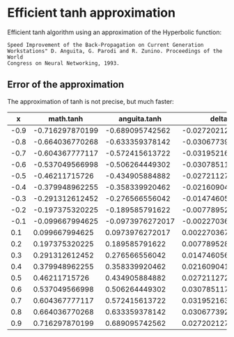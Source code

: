 # Efficient tanh approximation

Efficient tanh algorithm using an approximation of the Hyperbolic function:

    Speed Improvement of the Back-Propagation on Current Generation
    Workstations" D. Anguita, G. Parodi and R. Zunino. Proceedings of the World
    Congress on Neural Networking, 1993.

## Error of the approximation

The approximation of tanh is not precise, but much faster:

|x	    | math.tanh	        | anguita.tanh	    | delta            |
|-      | ---------------   | ---------------   | ---------------- |
|-0.9	| -0.716297870199	| -0.689095742562	| -0.0272021276373 |
|-0.8	| -0.664036770268	| -0.633359378142	| -0.0306773921261 |
|-0.7	| -0.604367777117	| -0.572415613722	| -0.0319521633955 |
|-0.6	| -0.537049566998	| -0.506264449302	| -0.0307851176963 |
|-0.5	| -0.46211715726	| -0.434905884882	| -0.0272112723783 |
|-0.4	| -0.379948962255	| -0.358339920462	| -0.0216090417935 |
|-0.3	| -0.291312612452	| -0.276566556042	| -0.0147460564099 |
|-0.2	| -0.197375320225	| -0.189585791622	| -0.0077895286032 |
|-0.1	| -0.099667994625	| -0.0973976272017	| -0.00227036742325 |
|0.1	| 0.099667994625	| 0.0973976272017	| 0.00227036742325 |
|0.2	| 0.197375320225	| 0.189585791622	| 0.0077895286032 |
|0.3	| 0.291312612452	| 0.276566556042	| 0.0147460564099 |
|0.4	| 0.379948962255	| 0.358339920462	| 0.0216090417935 |
|0.5	| 0.46211715726	    | 0.434905884882	| 0.0272112723783 |
|0.6	| 0.537049566998	| 0.506264449302	| 0.0307851176963 |
|0.7	| 0.604367777117	| 0.572415613722	| 0.0319521633955 |
|0.8	| 0.664036770268	| 0.633359378142	| 0.0306773921261 |
|0.9	| 0.716297870199	| 0.689095742562	| 0.0272021276373 |
